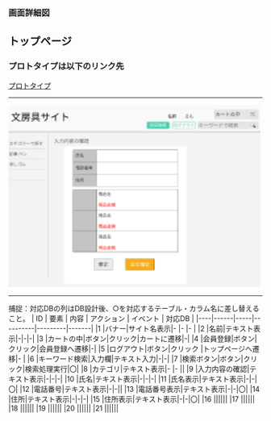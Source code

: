 ### 画面詳細図
## トップページ
### プロトタイプは以下のリンク先
[プロトタイプ](https://www.figma.com/file/ZBReba9UB4XT2DDuA352MB/文房具サイト?node-id=0%3A1)
*****
<img src="./img/入力内容の確認.png" width="500">

*****
捕捉：対応DBの列はDB設計後、○を対応するテーブル・カラム名に差し替えること。
| ID | 要素 | 内容 | アクション | イベント | 対応DB |
|----|------|-----|----------|---------|-------|
|1   |バナー|サイト名表示|-     |-        |-      |
|2   |名前|テキスト表示|-|-|-|
|3   |カートの中|ボタン|クリック|カートに遷移|-|
|4   |会員登録|ボタン|クリック|会員登録へ遷移|-|
|5   |ログアウト|ボタン|クリック   |トップページへ遷移|-      |
|6   |キーワード検索|入力欄|テキスト入力|-|-|
|7   |検索ボタン|ボタン|クリック|検索処理実行|〇|
|8   |カテゴリ|テキスト表示|-       |-       ||
|9   |入力内容の確認|テキスト表示|-|-|-|
|10  |氏名|テキスト表示|-|-|-|
|11  |氏名表示|テキスト表示|-|-|〇|
|12  |電話番号|テキスト表示|-|-||
|13  |電話番号表示|テキスト表示|-|-|〇|
|14  |住所|テキスト表示|-|-|-|
|15  |住所表示|テキスト表示|-|-|〇|
|16  ||||||
|17  ||||||
|18  ||||||
|19  ||||||
|20  ||||||
|21  ||||||


